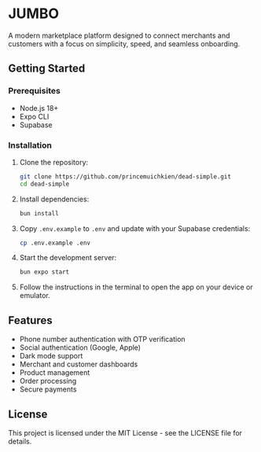 # JUMBO

A modern marketplace platform designed to connect merchants and customers with a focus on simplicity, speed, and seamless onboarding.

## Getting Started

### Prerequisites

- Node.js 18+
- Expo CLI
- Supabase

### Installation

1. Clone the repository:
   ```bash
   git clone https://github.com/princemuichkien/dead-simple.git
   cd dead-simple
   ```

2. Install dependencies:
   ```bash
   bun install
   ```

3. Copy `.env.example` to `.env` and update with your Supabase credentials:
   ```bash
   cp .env.example .env
   ```

4. Start the development server:
   ```bash
   bun expo start
   ```

5. Follow the instructions in the terminal to open the app on your device or emulator.

## Features

- Phone number authentication with OTP verification
- Social authentication (Google, Apple)
- Dark mode support
- Merchant and customer dashboards
- Product management
- Order processing
- Secure payments

## License

This project is licensed under the MIT License - see the LICENSE file for details. 